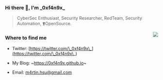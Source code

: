 ### Hi there 👋, I'm \_0xf4n9x\_

> CyberSec Enthusiast, Security Researcher, RedTeam, Security Automation, ❣️OpenSource.

<img src="https://github-readme-stats.mrdulin.vercel.app/api?username=0xf4n9x&show_icons=true&hide_border=true&theme=tokyonight" align="right">

### Where to find me

- Twitter: [https://twitter.com/\_0xf4n9x\_](https://twitter.com/\_0xf4n9x\_)

- My Blog: ~https://0xf4n9x.github.io~

- Email: m4rtin.hsu@gmail.com


